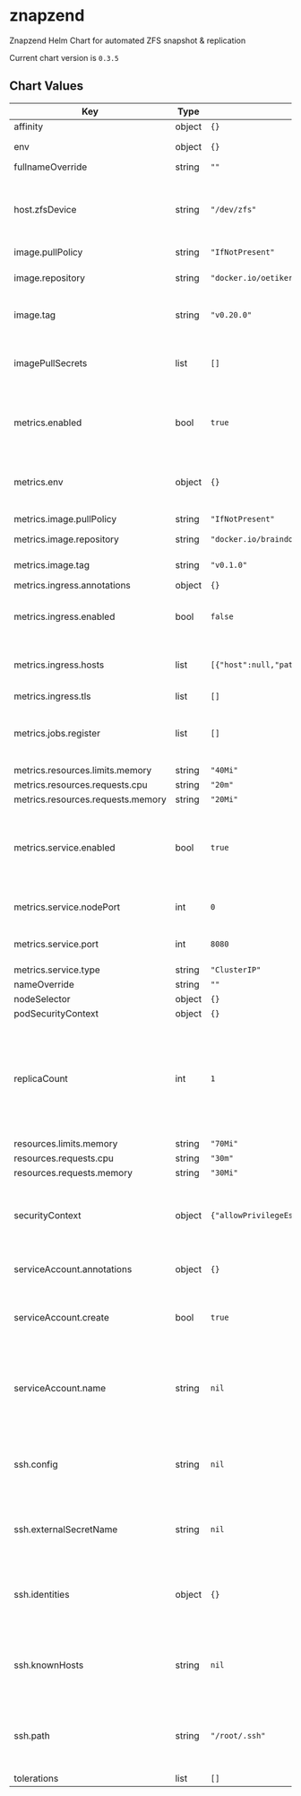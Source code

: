 znapzend
========
Znapzend Helm Chart for automated ZFS snapshot & replication

Current chart version is `0.3.5`





## Chart Values

| Key | Type | Default | Description |
|-----|------|---------|-------------|
| affinity | object | `{}` |  |
| env | object | `{}` | A dict with KEY: VALUE pairs |
| fullnameOverride | string | `""` |  |
| host.zfsDevice | string | `"/dev/zfs"` | The device on the host which is used by the 'zfs' binary within the container |
| image.pullPolicy | string | `"IfNotPresent"` |  |
| image.repository | string | `"docker.io/oetiker/znapzend"` | Znapzend image repository |
| image.tag | string | `"v0.20.0"` | Znapzend image tag (version) |
| imagePullSecrets | list | `[]` | List of image pull secrets if you use a privately hosted image |
| metrics.enabled | bool | `true` | Enable the znapzend metrics exporter for Prometheus |
| metrics.env | object | `{}` | A dict with KEY: VALUE pairs as environment variables for the exporter |
| metrics.image.pullPolicy | string | `"IfNotPresent"` |  |
| metrics.image.repository | string | `"docker.io/braindoctor/znapzend-exporter"` | Exporter image repository |
| metrics.image.tag | string | `"v0.1.0"` | Exporter image tag |
| metrics.ingress.annotations | object | `{}` |  |
| metrics.ingress.enabled | bool | `false` | Useful if your Prometheus is outside of the cluster |
| metrics.ingress.hosts | list | `[{"host":null,"paths":[]}]` | See Kubernetes Docs for a guide to setup TLS on Ingress |
| metrics.ingress.tls | list | `[]` |  |
| metrics.jobs.register | list | `[]` | String list of datasets that should be registered right at startup |
| metrics.resources.limits.memory | string | `"40Mi"` |  |
| metrics.resources.requests.cpu | string | `"20m"` |  |
| metrics.resources.requests.memory | string | `"20Mi"` |  |
| metrics.service.enabled | bool | `true` | Whether to enable a Service object for metrics endpoint if metrics.enabled is true |
| metrics.service.nodePort | int | `0` | NodePort if service type is not ClusterIP |
| metrics.service.port | int | `8080` | Port on which the service is reachable |
| metrics.service.type | string | `"ClusterIP"` |  |
| nameOverride | string | `""` |  |
| nodeSelector | object | `{}` |  |
| podSecurityContext | object | `{}` |  |
| replicaCount | int | `1` | Only increase if you have multiple Nodes with AntiAffinity, otherwise it does not make sense to run > 1 replicas on the same node |
| resources.limits.memory | string | `"70Mi"` |  |
| resources.requests.cpu | string | `"30m"` |  |
| resources.requests.memory | string | `"30Mi"` |  |
| securityContext | object | `{"allowPrivilegeEscalation":true,"privileged":true}` | The current image requires to run privileged in order to access ZFS |
| serviceAccount.annotations | object | `{}` | Annotations to add to the service account |
| serviceAccount.create | bool | `true` | Specifies whether a service account should be created |
| serviceAccount.name | string | `nil` | If not set and create is true, a name is generated using the fullname template |
| ssh.config | string | `nil` | ssh_config(5)-compatible file content to configure SSH options when connecting |
| ssh.externalSecretName | string | `nil` | Set this value if you provide your own secret with SSH config |
| ssh.identities | object | `{}` | Provide a private key for each SSH identity, see values.yaml for an example |
| ssh.knownHosts | string | `nil` | List of {host, pubKey} dicts where the public key of each host is configured |
| ssh.path | string | `"/root/.ssh"` | Path where your SSH config and identities get mounted in the container |
| tolerations | list | `[]` |  |
